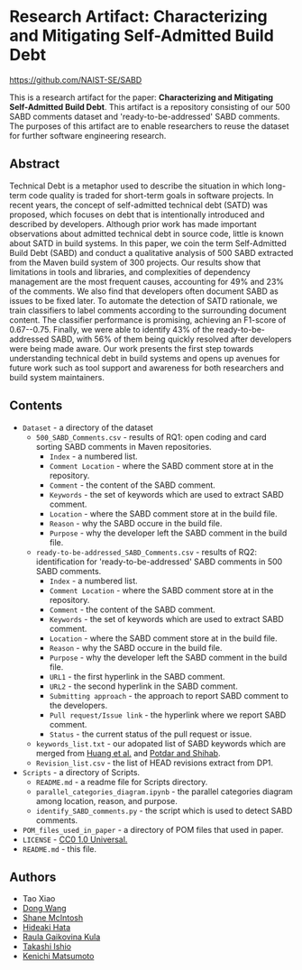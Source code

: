# Research Artifact: Characterizing and Mitigating Self-Admitted Build Debt

https://github.com/NAIST-SE/SABD

This is a research artifact for the paper: **Characterizing and Mitigating Self-Admitted Build Debt**. This artifact is a repository consisting of our 500 SABD comments dataset and 'ready-to-be-addressed' SABD comments. The purposes of this artifact are to enable researchers to reuse the dataset for further software engineering research.


## Abstract
Technical Debt is a metaphor used to describe the situation in which long-term code quality is traded for short-term goals in software projects.
In recent years, the concept of self-admitted technical debt (SATD) was proposed, which focuses on debt that is intentionally introduced and described by developers.
Although prior work has made important observations about admitted technical debt in source code, little is known about SATD in build systems. 
In this paper, we coin the term Self-Admitted Build Debt (SABD) and 
conduct a qualitative analysis of 500 SABD extracted from the Maven build system of 300 projects.
Our results show that limitations in tools and libraries, and complexities of dependency management are the most frequent causes, accounting for 49% and 23% of the comments.
We also find that developers often document SABD as issues to be fixed later. 
To automate the detection of SATD rationale, we train classifiers to label comments according to the surrounding document content. 
The classifier performance is promising, achieving an F1-score of 0.67--0.75. 
Finally, we were able to identify 43% of the ready-to-be-addressed SABD, with 56% of them being quickly resolved after developers were being made aware.
Our work presents the first step towards understanding technical debt in build systems and opens up avenues for future work such as tool support and awareness for both researchers and build system maintainers.


## Contents
* `Dataset` - a directory of the dataset
	* `500_SABD_Comments.csv` - results of RQ1: open coding and card sorting SABD comments in Maven repositories.
		* `Index` - a numbered list.
		* `Comment Location` - where the SABD comment store at in the repository.
		* `Comment` - the content of the SABD comment.
		* `Keywords` - the set of keywords which are used to extract SABD comment.
		* `Location` - where the SABD comment store at in the build file.
		* `Reason` - why the SABD occure in the build file.
		* `Purpose` - why the developer left the SABD comment in the build file.
	* `ready-to-be-addressed_SABD_Comments.csv` - results of RQ2: identification for 'ready-to-be-addressed' SABD comments in 500 SABD comments.
		* `Index` - a numbered list.
		* `Comment Location` - where the SABD comment store at in the repository.
		* `Comment` - the content of the SABD comment.
		* `Keywords` - the set of keywords which are used to extract SABD comment.
		* `Location` - where the SABD comment store at in the build file.
		* `Reason` - why the SABD occure in the build file.
		* `Purpose` - why the developer left the SABD comment in the build file.
		* `URL1` - the first hyperlink in the SABD comment.
		* `URL2` - the second hyperlink in the SABD comment.
		* `Submitting approach` - the approach to report SABD comment to the developers.
		* `Pull request/Issue link` - the hyperlink where we report SABD comment.
		* `Status` - the current status of the pull request or issue.
	* `keywords_list.txt` - our adopated list of SABD keywords which are merged from [Huang et al.](https://doi.org/10.1007/s10664-017-9522-4) and [Potdar and Shihab](10.1109/ICSME.2014.31).
	* `Revision_list.csv` - the list of HEAD revisions extract from DP1.
* `Scripts` - a directory of Scripts.
	* `README.md` - a readme file for Scripts directory.
	* `parallel_categories_diagram.ipynb` - the parallel categories diagram among location, reason, and purpose.
	* `identify_SABD_comments.py` - the script which is used to detect SABD comments.
* `POM_files_used_in_paper` - a directory of POM files that used in paper.
* `LICENSE` - [CC0 1.0 Universal.](https://creativecommons.org/publicdomain/zero/1.0/)
* `README.md` - this file.
## Authors
- Tao Xiao
- [Dong Wang](https://dong-w.github.io/)
- [Shane McIntosh](http://shanemcintosh.org/)
- [Hideaki Hata](https://hideakihata.github.io/)
- [Raula Gaikovina Kula](https://raux.github.io/)
- [Takashi Ishio](https://takashi-ishio.github.io/)
- [Kenichi Matsumoto](https://matsumotokenichi.github.io/)
